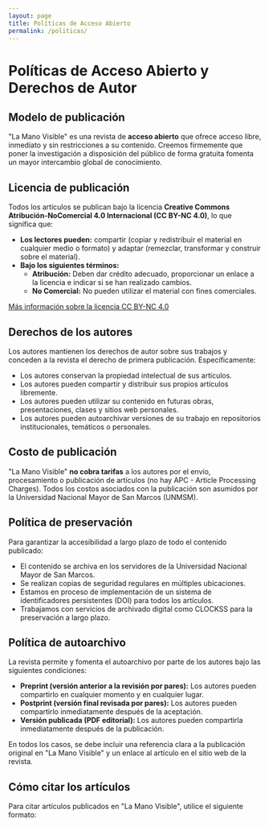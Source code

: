 ```yaml
---
layout: page
title: Políticas de Acceso Abierto
permalink: /politicas/
---
```


# Políticas de Acceso Abierto y Derechos de Autor

## Modelo de publicación

"La Mano Visible" es una revista de **acceso abierto** que ofrece acceso libre, inmediato y sin restricciones a su contenido. Creemos firmemente que poner la investigación a disposición del público de forma gratuita fomenta un mayor intercambio global de conocimiento.

## Licencia de publicación

Todos los artículos se publican bajo la licencia **Creative Commons Atribución-NoComercial 4.0 Internacional (CC BY-NC 4.0)**, lo que significa que:

- **Los lectores pueden:** compartir (copiar y redistribuir el material en cualquier medio o formato) y adaptar (remezclar, transformar y construir sobre el material).
- **Bajo los siguientes términos:**
  - **Atribución:** Deben dar crédito adecuado, proporcionar un enlace a la licencia e indicar si se han realizado cambios.
  - **No Comercial:** No pueden utilizar el material con fines comerciales.

[Más información sobre la licencia CC BY-NC 4.0](https://creativecommons.org/licenses/by-nc/4.0/deed.es)

## Derechos de los autores

Los autores mantienen los derechos de autor sobre sus trabajos y conceden a la revista el derecho de primera publicación. Específicamente:

- Los autores conservan la propiedad intelectual de sus artículos.
- Los autores pueden compartir y distribuir sus propios artículos libremente.
- Los autores pueden utilizar su contenido en futuras obras, presentaciones, clases y sitios web personales.
- Los autores pueden autoarchivar versiones de su trabajo en repositorios institucionales, temáticos o personales.

## Costo de publicación

"La Mano Visible" **no cobra tarifas** a los autores por el envío, procesamiento o publicación de artículos (no hay APC - Article Processing Charges). Todos los costos asociados con la publicación son asumidos por la Universidad Nacional Mayor de San Marcos (UNMSM).

## Política de preservación

Para garantizar la accesibilidad a largo plazo de todo el contenido publicado:

- El contenido se archiva en los servidores de la Universidad Nacional Mayor de San Marcos.
- Se realizan copias de seguridad regulares en múltiples ubicaciones.
- Estamos en proceso de implementación de un sistema de identificadores persistentes (DOI) para todos los artículos.
- Trabajamos con servicios de archivado digital como CLOCKSS para la preservación a largo plazo.

## Política de autoarchivo

La revista permite y fomenta el autoarchivo por parte de los autores bajo las siguientes condiciones:

- **Preprint (versión anterior a la revisión por pares):** Los autores pueden compartirlo en cualquier momento y en cualquier lugar.
- **Postprint (versión final revisada por pares):** Los autores pueden compartirlo inmediatamente después de la aceptación.
- **Versión publicada (PDF editorial):** Los autores pueden compartirla inmediatamente después de la publicación.

En todos los casos, se debe incluir una referencia clara a la publicación original en "La Mano Visible" y un enlace al artículo en el sitio web de la revista.

## Cómo citar los artículos

Para citar artículos publicados en "La Mano Visible", utilice el siguiente formato:
